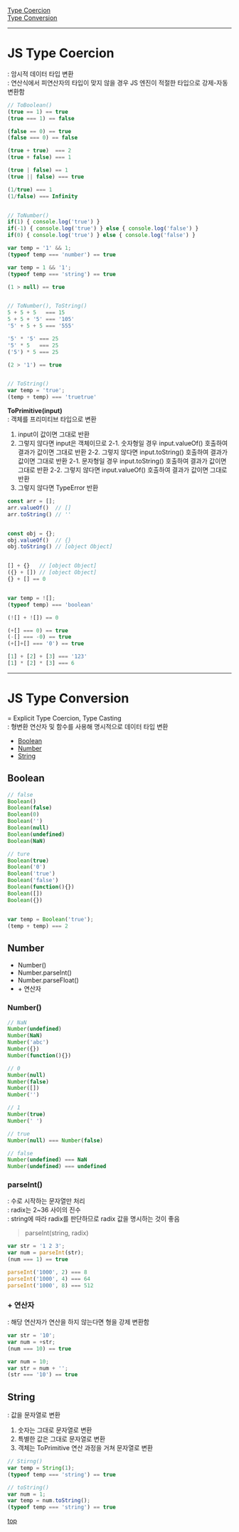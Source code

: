 [Type Coercion](#js-type-coercion)    
[Type Conversion](#js-type-conversion)



---
# JS Type Coercion
: 암시적 데이터 타입 변환    
: 연산식에서 피연산자의 타입이 맞지 않을 경우 JS 엔진이 적절한 타입으로 강제-자동 변환함   

```js
// ToBoolean()
(true == 1) == true
(true === 1) == false

(false == 0) == true
(false === 0) == false

(true + true)  === 2
(true + false) === 1

(true | false) == 1
(true || false) === true

(1/true) === 1
(1/false) === Infinity


// ToNumber()
if(1) { console.log('true') }
if(-1) { console.log('true') } else { console.log('false') }
if(0) { console.log('true') } else { console.log('false') }

var temp = '1' && 1;
(typeof temp === 'number') == true

var temp = 1 && '1';
(typeof temp === 'string') == true

(1 > null) == true


// ToNumber(), ToString()
5 + 5 + 5   === 15
5 + 5 + '5' === '105'
'5' + 5 + 5 === '555'

'5' * '5' === 25
'5' * 5   === 25
('5') * 5 === 25

(2 > '1') == true


// ToString()
var temp = 'true';
(temp + temp) === 'truetrue'
```


**ToPrimitive(input)**  
: 객체를 프리미티브 타입으로 변환   

1. input이 값이면 그대로 반환
2. 그렇지 않다면 input은 객체이므로
    2-1. 숫자형일 경우 input.valueOf() 호출하여 결과가 값이면 그대로 반환
    2-2. 그렇지 않다면 input.toString() 호출하여 결과가 값이면 그대로 반환
    2-1. 문자형일 경우 input.toString() 호출하여 결과가 값이면 그대로 반환
    2-2. 그렇지 않다면 input.valueOf() 호출하여 결과가 값이면 그대로 반환
3. 그렇지 않다면 TypeError 반환

```js
const arr = [];
arr.valueOf()  // []
arr.toString() // ''


const obj = {};
obj.valueOf()  // {}
obj.toString() // [object Object]


[] + {}   // [object Object]
({} + []) // [object Object]
{} + [] == 0


var temp = ![];
(typeof temp) === 'boolean'

(![] + ![]) == 0

(+[] === 0) == true
(-[] === -0) == true
(+[]+[] === '0') == true

[1] + [2] + [3] === '123'
[1] * [2] * [3] === 6
```



---
# JS Type Conversion
= Explicit Type Coercion, Type Casting   
: 형변환 연산자 및 함수를 사용해 명시적으로 데이터 타입 변환    

- [Boolean](#boolean)
- [Number](#number)
- [String](#string)



## Boolean

```js
// false
Boolean()
Boolean(false)
Boolean(0)
Boolean('')
Boolean(null)
Boolean(undefined)
Boolean(NaN)

// ture
Boolean(true)
Boolean('0')
Boolean('true')
Boolean('false')
Boolean(function(){})
Boolean([])
Boolean({})


var temp = Boolean('true');
(temp + temp) === 2
```



## Number

- Number()
- Number.parseInt()
- Number.parseFloat()
- \+ 연산자



### Number()

```js
// NaN
Number(undefined)
Number(NaN)
Number('abc')
Number({})
Number(function(){})

// 0
Number(null)
Number(false)
Number([])
Number('')

// 1
Number(true)
Number(' ')

// true
Number(null) === Number(false)

// false
Number(undefined) === NaN
Number(undefined) === undefined
```



### parseInt()
: 수로 시작하는 문자열만 처리   
: radix는 2~36 사이의 진수  
: string에 따라 radix를 판단하므로 radix 값을 명시하는 것이 좋음

> parseInt(string, radix)

```js
var str = '1 2 3';
var num = parseInt(str);
(num === 1) == true

parseInt('1000', 2) === 8
parseInt('1000', 4) === 64
parseInt('1000', 8) === 512
```



### + 연산자
: 해당 연산자가 연산을 하지 않는다면 형을 강제 변환함

```js
var str = '10';
var num = +str;
(num === 10) == true

var num = 10;
var str = num + '';
(str === '10') == true
```



## String
: 값을 문자열로 변환

1. 숫자는 그대로 문자열로 변환  
2. 특별한 값은 그대로 문자열로 변환
3. 객체는 ToPrimitive 연산 과정을 거쳐 문자열로 변환  

```js
// Stirng()
var temp = String(1);
(typeof temp === 'string') == true

// toString()
var num = 1;
var temp = num.toString();
(typeof temp === 'string') == true
```



[top](#)
